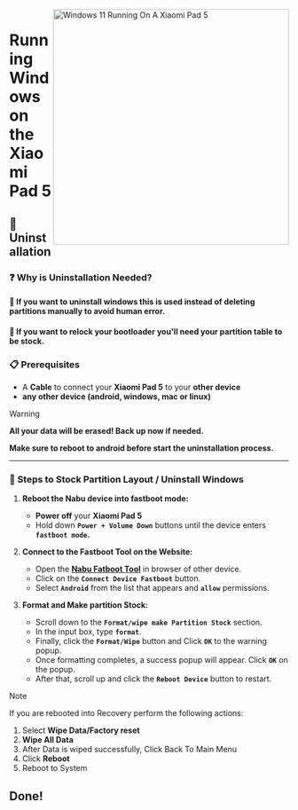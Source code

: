 <img align="right" src="https://raw.githubusercontent.com/erdilS/Port-Windows-11-Xiaomi-Pad-5/main/nabu.png" width="425" alt="Windows 11 Running On A Xiaomi Pad 5">

# Running Windows on the Xiaomi Pad 5

## 🧹 Uninstallation

### ❓ Why is Uninstallation Needed?

#### 🔹 If you want to uninstall windows this is used instead of deleting partitions manually to avoid human error.
#### 🔹 If you want to relock your bootloader you'll need your partition table to be stock.

### 📋 Prerequisites

- A **Cable** to connect your **Xiaomi Pad 5** to your **other device**
- **any other device (android, windows, mac or linux)**

> [!Warning]
> **All your data will be erased! Back up now if needed.**
>
> **Make sure to reboot to android before start the uninstallation process.**

--- 

### 🚀 Steps to Stock Partition Layout / Uninstall Windows 

1. **Reboot the Nabu device into fastboot mode:**
   - **Power off** your **Xiaomi Pad 5**
   - Hold down **`Power + Volume Down`** buttons until the device enters **`fastboot mode`.**
   
2. **Connect to the Fastboot Tool on the Website:**
   - Open the **[Nabu Fatboot Tool](https://arkt-7.github.io/nabu/)** in browser of other device.
   - Click on the **`Connect Device Fastboot`** button.
   - Select **`Android`** from the list that appears and **`allow`** permissions.

3. **Format and Make partition Stock:**
   - Scroll down to the **`Format/wipe make Partition Stock`** section.
   - In the input box, type **`format`**.
   - Finally, click the **`Format/Wipe`** button and Click **`OK`** to the warning popup.
   - Once formatting completes, a success popup will appear. Click **`OK`** on the popup.
   - After that, scroll up and click the **`Reboot Device`** button to restart.


> [!NOTE]
> If you are rebooted into Recovery perform the following actions:
> 1. Select **Wipe Data/Factory reset**
> 2. **Wipe All Data**
> 3. After Data is wiped successfully, Click Back To Main Menu
> 4. Click **Reboot**
> 5. Reboot to System

## Done!
